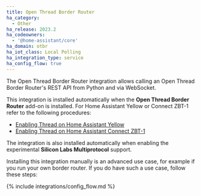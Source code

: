 ```yaml
---
title: Open Thread Border Router
ha_category:
  - Other
ha_release: 2023.2
ha_codeowners:
  - '@home-assistant/core'
ha_domain: otbr
ha_iot_class: Local Polling
ha_integration_type: service
ha_config_flow: true
---
```


The Open Thread Border Router integration allows calling an Open Thread Border Router's REST API from Python and via WebSocket.

This integration is installed automatically when the **Open Thread Border Router** add-on is installed. For  Home Assistant Yellow or Connect&nbsp;ZBT-1 refer to the following procedures:

- [Enabling Thread on Home Assistant Yellow](https://yellow.home-assistant.io/procedures/enable-thread/)
- [Enabling Thread on Home Assistant Connect ZBT-1](https://connectzbt1.home-assistant.io/procedures/enable-thread/)

The integration is also installed automatically when enabling the experimental **Silicon Labs Multiprotocol** support.

Installing this integration manually is an advanced use case, for example if you run your own border router. If you do have such a use case, follow these steps:

{% include integrations/config_flow.md %}
